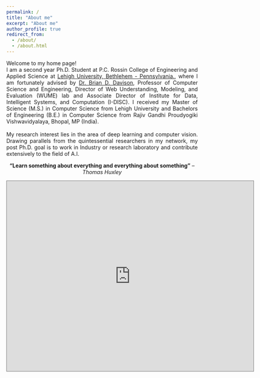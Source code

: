 ```yaml
---
permalink: /
title: "About me"
excerpt: "About me"
author_profile: true
redirect_from: 
  - /about/
  - /about.html
---
```

<p style="text-align: justify;"> Welcome to my home page! <br>
I am a second year Ph.D. Student at P.C. Rossin College of Engineering and Applied Science at <a href="https://www1.lehigh.edu">Lehigh University, Bethlehem - Pennsylvania.</a>, where I am fortunately advised by <a href="http://www.cse.lehigh.edu/~brian/">Dr. Brian D. Davison</a>, Professor of Computer Science and Engineering, Director of Web Understanding, Modeling, and Evaluation (WUME) lab and Associate Director of Institute for Data, Intelligent Systems, and Computation (I-DISC). I received my Master of Science (M.S.) in Computer Science from Lehigh University and Bachelors of Engineering (B.E.) in Computer Science from Rajiv Gandhi Proudyogiki Vishwavidyalaya, Bhopal, MP (India).<br><br>
My research interest lies in the area of 
deep learning and computer vision. Drawing parallels from the quintessential researchers in my network, my post Ph.D. goal is to work in Industry or research laboratory and contribute extensively to the field of A.I.</p>

<!-- <p style="text-align: justify;">Hi, I'm Eashan. I love engaging content, staying well-informed, and always looking for an environment conducive to the holistic development of my being. I stay on my toes and am always ready for the challenges life throws at me. :)
Currently, I live in Bethlehem, Pennsylvania, but originally I'm from India. So I try and take advantage of the best that the east coast has to offer. I love delving into all the up-and-coming research topics with sustainable research potential based on Machine Learning, Data Science, and Computer Vision.
<br/><br/>
I'm a graduate researcher and graduate teaching assistant currently pursuing my Doctor of Philosophy (Ph.D.) in Computer Science (Data Science & Machine Learning) from <a href="https://www1.lehigh.edu">Lehigh University, Bethlehem - Pennsylvania.</a>, where I am fortunately advised by <a href="http://www.cse.lehigh.edu/~brian/">Dr. Brian D. Davison</a>, Professor of Computer Science and Engineering, Director of Web Understanding, Modeling, and Evaluation (WUME) lab and Associate Director of Institute for Data, Intelligent Systems, and Computation (I-DISC). I completed my Master of Science (M.S.) in Computer Science from Lehigh University and Bachelors of Engineering (B.E.) in Computer Science from Rajiv Gandhi Proudyogiki Vishwavidyalaya, Bhopal, MP (India). I specialize in adversarial machine learning, data science, and computer vision, emphasizing deep learning. My work revolves around a broad area of data science, building stochastic optimal neural network models, and software engineering. Drawing parallels from the quintessential researchers at Lehigh, my post Ph.D. goal is to work in Industry or research laboratory and contribute extensively to the field of deep learning.</p><br/> -->

<p style="text-align: center;"><b>“Learn something about everything and everything about something”</b><i> – Thomas Huxley</i></p>

<html><body>
  <iframe src="https://calendar.google.com/calendar/embed?height=500&amp;wkst=2&amp;bgcolor=%23ffffff&amp;ctz=America%2FNew_York&amp;src=ZWFhNDE4QGxlaGlnaC5lZHU&amp;src=YWRkcmVzc2Jvb2sjY29udGFjdHNAZ3JvdXAudi5jYWxlbmRhci5nb29nbGUuY29t&amp;src=ZW4uaW5kaWFuI2hvbGlkYXlAZ3JvdXAudi5jYWxlbmRhci5nb29nbGUuY29t&amp;color=%230B8043&amp;color=%2333B679&amp;color=%230B8043&amp;mode=MONTH&amp;title" style="border:solid 1px #777" width="650" height="500" frameborder="0" scrolling="no"></iframe>
</body></html>